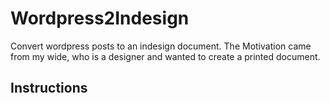 # Wordpress2Indesign
Convert wordpress posts to an indesign document. The Motivation came from my wide, who is a designer and wanted to create a printed document.

## Instructions
 
